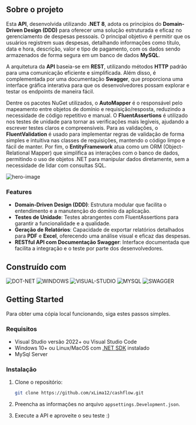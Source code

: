 ## Sobre o projeto

Esta **API**, desenvolvida utilizando **.NET 8**, adota os princípios do **Domain-Driven Design (DDD)** para oferecer uma solução estruturada e eficaz no gerenciamento de despesas pessoais. O principal objetivo é permitir que os usuários registrem suas despesas, detalhando informações como título, data e hora, descrição, valor e tipo de pagamento, com os dados sendo armazenados de forma segura em um banco de dados **MySQL**.

A arquitetura da **API** baseia-se em **REST**, utilizando métodos **HTTP** padrão para uma comunicação eficiente e simplificada. Além disso, é complementada por uma documentação **Swagger**, que proporciona uma interface gráfica interativa para que os desenvolvedores possam explorar e testar os endpoints de maneira fácil.

Dentre os pacotes NuGet utilizados, o **AutoMapper** é o responsável pelo mapeamento entre objetos de domínio e requisição/resposta, reduzindo a necessidade de código repetitivo e manual. O **FluentAssertions** é utilizado nos testes de unidade para tornar as verificações mais legíveis, ajudando a escrever testes claros e compreensíveis. Para as validações, o **FluentValidation** é usado para implementar regras de validação de forma simples e intuitiva nas classes de requisições, mantendo o código limpo e fácil de manter. Por fim, o **EntityFramework** atua como um ORM (Object-Relational Mapper) que simplifica as interações com o banco de dados, permitindo o uso de objetos .NET para manipular dados diretamente, sem a necessidade de lidar com consultas SQL.

![hero-image]

### Features

- **Domain-Driven Design (DDD)**: Estrutura modular que facilita o entendimento e a manutenção do domínio da aplicação.
- **Testes de Unidade**: Testes abrangentes com FluentAssertions para garantir a funcionalidade e a qualidade.
- **Geração de Relatórios**: Capacidade de exportar relatórios detalhados para **PDF** e **Excel**, oferecendo uma análise visual e eficaz das despesas.
- **RESTful API com Documentação Swagger**: Interface documentada que facilita a integração e o teste por parte dos desenvolvedores.

## Construído com
![DOT-NET] ![WINDOWS] ![VISUAL-STUDIO] ![MYSQL] ![SWAGGER]

## Getting Started

Para obter uma cópia local funcionando, siga estes passos simples.

### Requisitos

* Visual Studio versão 2022+ ou Visual Studio Code
* Windows 10+ ou Linux/MacOS com [.NET SDK][dot-net-sdk] instalado
* MySql Server

### Instalação

1. Clone o repositório:

    ```sh
    git clone https://github.com/xLima12/cashflow.git
    ```

2. Preencha as informações no arquivo `appsettings.Development.json`.

3. Execute a API e aproveite o seu teste :)


<!-- Links -->
[dot-net-sdk]: https://dotnet.microsoft.com/en-us/download/dotnet/8.0

<!-- Image -->
[hero-image]: images/heroimage.png

<!-- Badges -->
[DOT-NET]: https://img.shields.io/badge/.NET-512BD4?logo=dotnet&logoColor=fff&style=for-the-badge
[WINDOWS]: https://img.shields.io/badge/Windows-0078D4?logo=windows&logoColor=fff&style=for-the-badge
[VISUAL-STUDIO]: https://img.shields.io/badge/Visual%20Studio-5C2D91?logo=visualstudio&logoColor=fff&style=for-the-badge
[MYSQL]: https://img.shields.io/badge/MySQL-4479A1?logo=mysql&logoColor=fff&style=for-the-badge
[SWAGGER]: https://img.shields.io/badge/Swagger-85EA2D?logo=swagger&logoColor=000&style=for-the-badge
